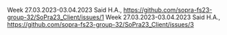 Week 27.03.2023-03.04.2023          Said H.A., https://github.com/sopra-fs23-group-32/SoPra23_Client/issues/1
Week 27.03.2023-03.04.2023          Said H.A., https://github.com/sopra-fs23-group-32/SoPra23_Client/issues/3
